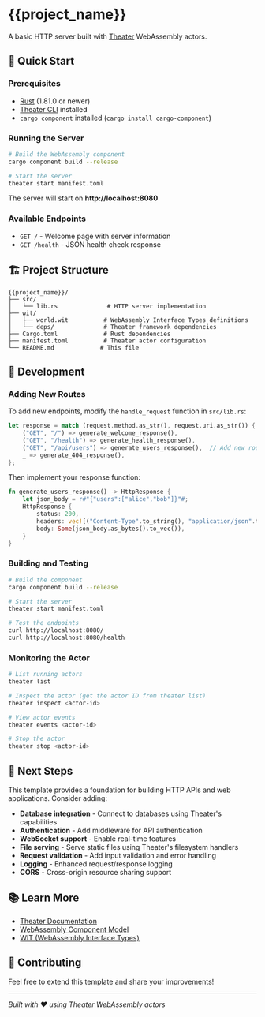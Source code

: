 # {{project_name}}

A basic HTTP server built with [Theater](https://github.com/colinrozzi/theater) WebAssembly actors.

## 🚀 Quick Start

### Prerequisites

- [Rust](https://rustup.rs/) (1.81.0 or newer)
- [Theater CLI](https://github.com/colinrozzi/theater) installed
- `cargo component` installed (`cargo install cargo-component`)

### Running the Server

```bash
# Build the WebAssembly component
cargo component build --release

# Start the server
theater start manifest.toml
```

The server will start on **http://localhost:8080**

### Available Endpoints

- `GET /` - Welcome page with server information
- `GET /health` - JSON health check response

## 🏗️ Project Structure

```
{{project_name}}/
├── src/
│   └── lib.rs              # HTTP server implementation
├── wit/
│   ├── world.wit          # WebAssembly Interface Types definitions
│   └── deps/              # Theater framework dependencies
├── Cargo.toml             # Rust dependencies
├── manifest.toml          # Theater actor configuration
└── README.md             # This file
```

## 🔧 Development

### Adding New Routes

To add new endpoints, modify the `handle_request` function in `src/lib.rs`:

```rust
let response = match (request.method.as_str(), request.uri.as_str()) {
    ("GET", "/") => generate_welcome_response(),
    ("GET", "/health") => generate_health_response(),
    ("GET", "/api/users") => generate_users_response(),  // Add new route
    _ => generate_404_response(),
};
```

Then implement your response function:

```rust
fn generate_users_response() -> HttpResponse {
    let json_body = r#"{"users":["alice","bob"]}"#;
    HttpResponse {
        status: 200,
        headers: vec![("Content-Type".to_string(), "application/json".to_string())],
        body: Some(json_body.as_bytes().to_vec()),
    }
}
```

### Building and Testing

```bash
# Build the component
cargo component build --release

# Start the server
theater start manifest.toml

# Test the endpoints
curl http://localhost:8080/
curl http://localhost:8080/health
```

### Monitoring the Actor

```bash
# List running actors
theater list

# Inspect the actor (get the actor ID from theater list)
theater inspect <actor-id>

# View actor events
theater events <actor-id>

# Stop the actor
theater stop <actor-id>
```

## 🎯 Next Steps

This template provides a foundation for building HTTP APIs and web applications. Consider adding:

- **Database integration** - Connect to databases using Theater's capabilities
- **Authentication** - Add middleware for API authentication
- **WebSocket support** - Enable real-time features
- **File serving** - Serve static files using Theater's filesystem handlers
- **Request validation** - Add input validation and error handling
- **Logging** - Enhanced request/response logging
- **CORS** - Cross-origin resource sharing support

## 📚 Learn More

- [Theater Documentation](https://github.com/colinrozzi/theater)
- [WebAssembly Component Model](https://github.com/WebAssembly/component-model)
- [WIT (WebAssembly Interface Types)](https://github.com/WebAssembly/wit-bindgen)

## 🤝 Contributing

Feel free to extend this template and share your improvements!

---

*Built with ❤️ using Theater WebAssembly actors*
